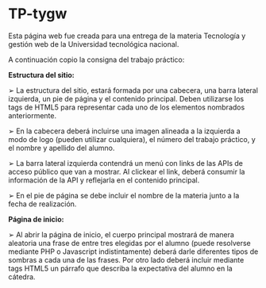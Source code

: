 # TP-tygw
Esta página web fue creada para una entrega de la materia Tecnología y gestión web de la Universidad tecnológica nacional.

A continuación copio la consigna del trabajo práctico:

<b>Estructura del sitio:</b>

➢ La estructura del sitio, estará formada por una cabecera, una barra lateral izquierda, un pie de página y el contenido principal.
Deben utilizarse los tags de HTML5 para representar cada uno de los elementos nombrados anteriormente.

➢ En la cabecera deberá incluirse una imagen alineada a la izquierda a modo de logo (pueden utilizar cualquiera), el número del trabajo práctico,
y el nombre y apellido del alumno.

➢ La barra lateral izquierda contendrá un menú con links de las APIs de acceso público que van a mostrar. Al clickear el link, 
deberá consumir la información de la API y reflejarla en el contenido principal.

➢ En el pie de página se debe incluir el nombre de la materia junto a la fecha de realización.

<b>Página de inicio:</b>

➢ Al abrir la página de inicio, el cuerpo principal mostrará de manera aleatoria una frase de entre tres elegidas por el alumno
(puede resolverse mediante PHP o Javascript indistintamente) deberá darle diferentes tipos de sombras a cada una de las frases. 
Por otro lado deberá incluir mediante tags HTML5 un párrafo que describa la expectativa del alumno en la cátedra.
